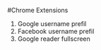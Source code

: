 #Chrome Extensions
1. Google username prefil
2. Facebook username prefil
3. Google reader fullscreen
